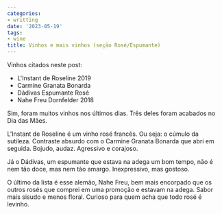 ```yaml
---
categories:
- writting
date: '2023-05-19'
tags:
- wine
title: Vinhos e mais vinhos (seção Rosé/Espumante)
---
```


Vinhos citados neste post:

 - L'Instant de Roseline 2019
 - Carmine Granata Bonarda
 - Dádivas Espumante Rosé
 - Nahe Freu Dornfelder 2018

Sim, foram muitos vinhos nos últimos dias. Três deles foram acabados no Dia das Mães.

L'Instant de Roseline é um vinho rosé francês. Ou seja: o cúmulo da sutileza. Contraste absurdo com o Carmine Granata Bonarda que abri em seguida. Bojudo, audaz. Agressivo e corajoso.

Já o Dádivas, um espumante que estava na adega um bom tempo, não é nem tão doce, mas nem tão amargo. Inexpressivo, mas gostoso.

O último da lista é esse alemão, Nahe Freu, bem mais encorpado que os outros rosés que comprei em uma promoção e estavam na adega. Sabor mais sisudo e menos floral. Curioso para quem acha que todo rosé é levinho.